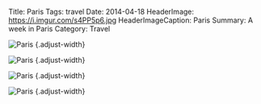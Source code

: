 Title: Paris
Tags: travel
Date: 2014-04-18
HeaderImage: https://i.imgur.com/s4PP5p6.jpg
HeaderImageCaption: Paris
Summary: A week in Paris
Category: Travel

![Paris](https://i.imgur.com/Os63LzQ.jpg)
{.adjust-width}

![Paris](https://i.imgur.com/aKnH2Bt.jpg)
{.adjust-width}

![Paris](https://i.imgur.com/Y0YTHNs.jpg)
{.adjust-width}

![Paris](https://i.imgur.com/oqBcATz.jpg)
{.adjust-width}